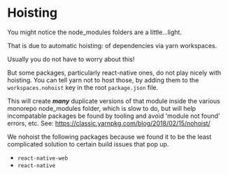 # Hoisting

You might notice the node_modules folders are a little...light.

That is due to automatic hoisting: of dependencies via yarn workspaces.

Usually you do not have to worry about this!

But some packages, particularly react-native ones, do not play nicely with
hoisting. You can tell yarn not to host those, by adding them to the
`workspaces.nohoist` key in the root `package.json` file.

This will create **_many_** duplicate versions of that module inside the various
monorepo node_modules folder, which is slow to do, but will help
incompatable packages be found by tooling and avoid 'module not found' errors,
etc. See: https://classic.yarnpkg.com/blog/2018/02/15/nohoist/

We nohoist the following packages because we found it to be the least
complicated solution to certain build issues that pop up.

- `react-native-web`
- `react-native`
